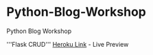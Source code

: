 # Python-Blog-Workshop

Python Blog Workshop

'''Flask CRUD'''
[Heroku Link](https://blog-workshop.herokuapp.com/) - Live Preview

